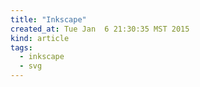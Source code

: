 ```yaml
---
title: "Inkscape"
created_at: Tue Jan  6 21:30:35 MST 2015
kind: article
tags:
  - inkscape
  - svg
---
```



